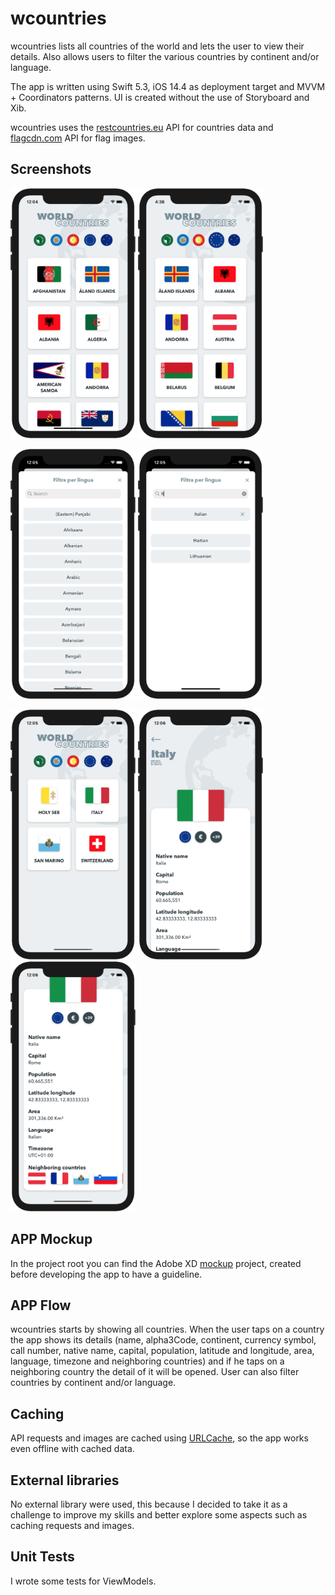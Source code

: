 # wcountries
wcountries lists all countries of the world and lets the user to view their details.
Also allows users to filter the various countries by continent and/or language.

The app is written using Swift 5.3, iOS 14.4 as deployment target and MVVM + Coordinators patterns.
UI is created without the use of Storyboard and Xib.

wcountries uses the [restcountries.eu](http://restcountries.eu) API for countries data and [flagcdn.com](https://flagcdn.com) API for flag images.
## Screenshots
<p>
<img src="./screenshots/screen1.png?raw=true" width="200">
<img src="./screenshots/screen2.png?raw=true" width="200">
</p>
<p>
<img src="./screenshots/screen3.png?raw=true" width="200">
<img src="./screenshots/screen4.png?raw=true" width="200">
</p>
<p>
<img src="./screenshots/screen5.png?raw=true" width="200">
<img src="./screenshots/screen6.png?raw=true" width="200">
<img src="./screenshots/screen7.png?raw=true" width="200">
</p>

## APP Mockup
In the project root you can find the Adobe XD [mockup](./wcountries.xd) project, created before developing the app to have a guideline.
## APP Flow
wcountries starts by showing all countries. When the user taps on a country the app shows its details (name, alpha3Code, continent, currency symbol, call number, native name, capital, population, latitude and longitude, area, language, timezone and neighboring countries) and if he taps on a neighboring country the detail of it will be opened.
User can also filter countries by continent and/or language.
## Caching
API requests and images are cached using [URLCache](https://developer.apple.com/documentation/foundation/urlcache), so the app works even offline with cached data.
## External libraries
No external library were used, this because I decided to take it as a challenge to improve my skills and better explore some aspects such as caching requests and images.
## Unit Tests
I wrote some tests for ViewModels.
